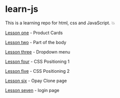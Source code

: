 # learn-js
This is a learning repo for html, css and JavaScript. 💥

[Lesson one](/learn-js/lesson-01) - Product Cards

[Lesson two](/learn-js/lesson-02) - Part of the body

[Lesson three](/learn-js/lesson-03) - Dropdown menu

[Lesson four](/learn-js/lesson-04) - CSS Positioning 1

[Lesson five](/learn-js/lesson-05) - CSS Positioning 2

[Lesson six](/learn-js/lesson-06) - Opay Clone page

[Lesson seven](/learn-js/lesson-07) - login page